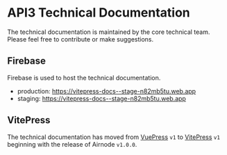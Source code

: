 # API3 Technical Documentation

The technical documentation is maintained by the core technical team. Please
feel free to contribute or make suggestions.

## Firebase

Firebase is used to host the technical documentation.

- production: https://vitepress-docs--stage-n82mb5tu.web.app
- staging: https://vitepress-docs--stage-n82mb5tu.web.app

## VitePress

The technical documentation has moved from
[VuePress](https://vuepress.vuejs.org) `v1` to
[VitePress](https://vitepress.vuejs.org) `v1` beginning with the release of
Airnode `v1.0.0`.

